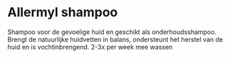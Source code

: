 # Allermyl shampoo

Shampoo voor de gevoelige huid en geschikt als onderhoudsshampoo. Brengt de natuurlijke huidvetten in balans, ondersteunt het herstel van de huid en is vochtinbrengend. 2-3x per week mee wassen
